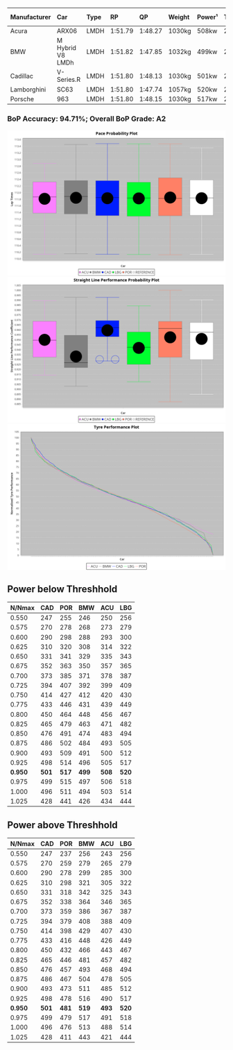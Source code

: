 |Manufacturer|Car|Type|RP|QP|Weight|Power¹|Threshhold|PINC|Power²|E/Stint|AVG Vmax|FDS|RDLC|L/Stint|BOP-Grade|ModelAccuracy|ModelPoints|Match%|
|:-|:-|:-|:-|:-|:-|:-|:-|:-|:-|:-|:-|:-|:-|:-|:-|:-|:-|:-|
|Acura|ARX06|LMDH|1:51.79|1:48.27|1030kg|508kw|210.0kph|-3%|493kw|895MJ|278.65kph|-|1.03|29|+B1|100.00%|995|86.06%|
|BMW|M Hybrid V8 LMDh|LMDH|1:51.82|1:47.85|1032kg|499kw|210.0kph|4%|519kw|889MJ|277.13kph|-|1.03|29|~A1|98.60%|1690|100.00%|
|Cadillac|V-Series.R|LMDH|1:51.80|1:48.13|1030kg|501kw|210.0kph|0%|501kw|875MJ|279.54kph|-|1.03|29|+A2|98.38%|1765|94.53%|
|Lamborghini|SC63|LMDH|1:51.80|1:47.74|1057kg|520kw|210.0kph|0%|520kw|901MJ|278.05kph|-|1.03|29|+A2|96.77%|419|92.94%|
|Porsche|963|LMDH|1:51.80|1:48.15|1030kg|517kw|210.0kph|-7%|481kw|886MJ|278.67kph|-|1.03|29|~A1|96.81%|5438|100.00%|

### BoP Accuracy: 94.71%; Overall BoP Grade: A2
![PACECHART](./IMG/AUTO.png)
![STRAIGHTLINEPERFORMANCECHART](./IMG/AUTO_sp.png)
![TYREPERFORMANCECHART](./IMG/AUTO_tw.png)

## Power below Threshhold
|N/Nmax|CAD|POR|BMW|ACU|LBG|
|:-|:-|:-|:-|:-|:-|
|0.550|247|255|246|250|256|
|0.575|270|278|268|273|279|
|0.600|290|298|288|293|300|
|0.625|310|320|308|314|322|
|0.650|331|341|329|335|343|
|0.675|352|363|350|357|365|
|0.700|373|385|371|378|387|
|0.725|394|407|392|399|409|
|0.750|414|427|412|420|430|
|0.775|433|446|431|439|449|
|0.800|450|464|448|456|467|
|0.825|465|479|463|471|482|
|0.850|476|491|474|483|494|
|0.875|486|502|484|493|505|
|0.900|493|509|491|500|512|
|0.925|498|514|496|505|517|
|**0.950**|**501**|**517**|**499**|**508**|**520**|
|0.975|499|515|497|506|518|
|1.000|496|511|494|503|514|
|1.025|428|441|426|434|444|

## Power above Threshhold
|N/Nmax|CAD|POR|BMW|ACU|LBG|
|:-|:-|:-|:-|:-|:-|
|0.550|247|237|256|243|256|
|0.575|270|259|279|265|279|
|0.600|290|278|299|285|300|
|0.625|310|298|321|305|322|
|0.650|331|318|342|325|343|
|0.675|352|338|364|346|365|
|0.700|373|359|386|367|387|
|0.725|394|379|408|388|409|
|0.750|414|398|429|407|430|
|0.775|433|416|448|426|449|
|0.800|450|432|466|443|467|
|0.825|465|446|481|457|482|
|0.850|476|457|493|468|494|
|0.875|486|467|504|478|505|
|0.900|493|473|511|485|512|
|0.925|498|478|516|490|517|
|**0.950**|**501**|**481**|**519**|**493**|**520**|
|0.975|499|479|517|491|518|
|1.000|496|476|513|488|514|
|1.025|428|411|443|421|444|
